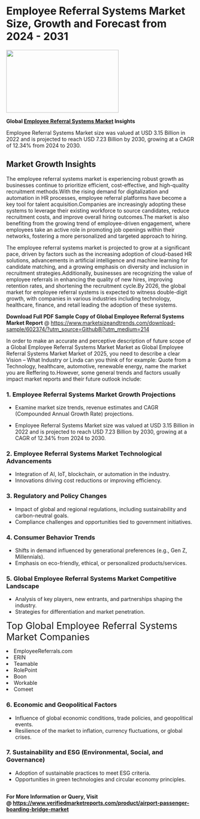 <H1>Employee Referral Systems Market Size, Growth and Forecast from 2024 - 2031</H1><img class="aligncenter size-medium wp-image-584254" src="https://thirdeyenews.in/wp-content/uploads/2024/09/Global-Market-Research-300x168.jpeg" alt="" width="300" height="168" /><p><strong>Global&nbsp;<a href="https://www.marketsizeandtrends.com/download-sample/602374/?utm_source=Github8j?utm_medium=214">Employee Referral Systems Market</a> Insights</strong></p><p>Employee Referral Systems Market size was valued at USD 3.15 Billion in 2022 and is projected to reach USD 7.23 Billion by 2030, growing at a CAGR of 12.34% from 2024 to 2030.</p><p><!DOCTYPE html> <html lang="en"> <head> <meta charset="UTF-8"> <meta name="viewport" content="width=device-width, initial-scale=1.0"> <title>Employee Referral Systems Market Growth Insights</title> </head> <body> <h2>Market Growth Insights</h2> <p>The employee referral systems market is experiencing robust growth as businesses continue to prioritize efficient, cost-effective, and high-quality recruitment methods.With the rising demand for digitalization and automation in HR processes, employee referral platforms have become a key tool for talent acquisition.Companies are increasingly adopting these systems to leverage their existing workforce to source candidates, reduce recruitment costs, and improve overall hiring outcomes.The market is also benefiting from the growing trend of employee-driven engagement, where employees take an active role in promoting job openings within their networks, fostering a more personalized and targeted approach to hiring.</p> <p>The employee referral systems market is projected to grow at a significant pace, driven by factors such as the increasing adoption of cloud-based HR solutions, advancements in artificial intelligence and machine learning for candidate matching, and a growing emphasis on diversity and inclusion in recruitment strategies.Additionally, businesses are recognizing the value of employee referrals in enhancing the quality of new hires, improving retention rates, and shortening the recruitment cycle.By 2026, the global market for employee referral systems is expected to witness double-digit growth, with companies in various industries including technology, healthcare, finance, and retail leading the adoption of these systems.</p> <p><span class=""><strong>Download Full PDF Sample Copy of Global Employee Referral Systems Market Report</strong> @ <a href="https://www.marketsizeandtrends.com/download-sample/602374/?utm_source=Github8j?utm_medium=214" target="_blank">https://www.marketsizeandtrends.com/download-sample/602374/?utm_source=Github8j?utm_medium=214</a></span></p><p>In order to make an accurate and perceptive description of future scope of a Global&nbsp;Employee Referral Systems Market Market as Global&nbsp;Employee Referral Systems Market Market of 2025, you need to describe a clear Vision &ndash; What Industry or Linda can you think of for example: Quote from a Technology, healthcare, automotive, renewable energy, name the market you are Reffering to.However, some general trends and factors usually impact market reports and their future outlook include:</p><h3>1.&nbsp;<strong>Employee Referral Systems Market Growth Projections</strong></h3><ul><li>Examine market size trends, revenue estimates and CAGR (Compounded Annual Growth Rate) projections.</li><li><p>Employee Referral Systems Market size was valued at USD 3.15 Billion in 2022 and is projected to reach USD 7.23 Billion by 2030, growing at a CAGR of 12.34% from 2024 to 2030.</p></li></ul><h3>2.&nbsp;<strong>Employee Referral Systems Market Technological Advancements</strong></h3><ul><li>Integration of AI, IoT, blockchain, or automation in the industry.</li><li>Innovations driving cost reductions or improving efficiency.</li></ul><h3>3.&nbsp;<strong>Regulatory and Policy Changes</strong></h3><ul><li>Impact of global and regional regulations, including sustainability and carbon-neutral goals.</li><li>Compliance challenges and opportunities tied to government initiatives.</li></ul><h3>4.&nbsp;<strong>Consumer Behavior Trends</strong></h3><ul><li>Shifts in demand influenced by generational preferences (e.g., Gen Z, Millennials).</li><li>Emphasis on eco-friendly, ethical, or personalized products/services.</li></ul><h3>5.&nbsp;<strong>Global Employee Referral Systems Market Competitive Landscape</strong></h3><ul><li>Analysis of key players, new entrants, and partnerships shaping the industry.</li><li>Strategies for differentiation and market penetration.</li></ul><p data-pm-slice="1 1 []"><span style="color: inherit; font-family: inherit; font-size: 25px;">Top Global Employee Referral Systems Market Companies</span></p><div class="" data-test-id=""><p><li>EmployeeReferrals.com</li><li> ERIN</li><li> Teamable</li><li> RolePoint</li><li> Boon</li><li> Workable</li><li> Comeet</li></p></div><h3>6.&nbsp;<strong>Economic and Geopolitical Factors</strong></h3><ul><li>Influence of global economic conditions, trade policies, and geopolitical events.</li><li>Resilience of the market to inflation, currency fluctuations, or global crises.</li></ul><h3>7.&nbsp;<strong>Sustainability and ESG (Environmental, Social, and Governance)</strong></h3><ul><li>Adoption of sustainable practices to meet ESG criteria.</li><li>Opportunities in green technologies and circular economy principles.</li></ul><h2><strong style="font-size: 14px;">For More Information or Query, Visit @&nbsp;</strong><a style="background-color: #ffffff; font-size: 14px;" href="https://www.marketsizeandtrends.com/report/employee-referral-systems-market/" target="_blank">https://www.verifiedmarketreports.com/product/airport-passenger-boarding-bridge-market</a></h2>